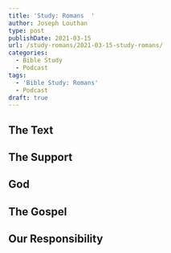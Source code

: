 ```yaml
---
title: 'Study: Romans  '
author: Joseph Louthan
type: post
publishDate: 2021-03-15
url: /study-romans/2021-03-15-study-romans/
categories:
  - Bible Study
  - Podcast
tags:
  - 'Bible Study: Romans'
  - Podcast
draft: true
---
```

## The Text



## The Support



## God



## The Gospel



## Our Responsibility



